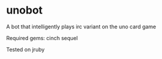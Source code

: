 # unobot
A bot that intelligently plays irc variant on the uno card game

Required gems:
cinch
sequel

Tested on jruby
